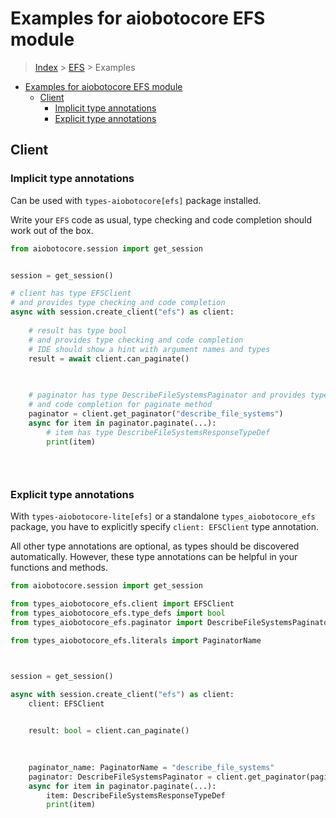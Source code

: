 <a id="examples-for-aiobotocore-efs-module"></a>

# Examples for aiobotocore EFS module

> [Index](../README.md) > [EFS](./README.md) > Examples

- [Examples for aiobotocore EFS module](#examples-for-aiobotocore-efs-module)
  - [Client](#client)
    - [Implicit type annotations](#implicit-type-annotations)
    - [Explicit type annotations](#explicit-type-annotations)

<a id="client"></a>

## Client

<a id="implicit-type-annotations"></a>

### Implicit type annotations

Can be used with `types-aiobotocore[efs]` package installed.

Write your `EFS` code as usual, type checking and code completion should work
out of the box.

```python
from aiobotocore.session import get_session


session = get_session()

# client has type EFSClient
# and provides type checking and code completion
async with session.create_client("efs") as client:
    
    # result has type bool
    # and provides type checking and code completion
    # IDE should show a hint with argument names and types
    result = await client.can_paginate()
    

    
    # paginator has type DescribeFileSystemsPaginator and provides type checking
    # and code completion for paginate method
    paginator = client.get_paginator("describe_file_systems")
    async for item in paginator.paginate(...):
        # item has type DescribeFileSystemsResponseTypeDef
        print(item)
    

    
```

<a id="explicit-type-annotations"></a>

### Explicit type annotations

With `types-aiobotocore-lite[efs]` or a standalone `types_aiobotocore_efs`
package, you have to explicitly specify `client: EFSClient` type annotation.

All other type annotations are optional, as types should be discovered
automatically. However, these type annotations can be helpful in your functions
and methods.

```python
from aiobotocore.session import get_session

from types_aiobotocore_efs.client import EFSClient
from types_aiobotocore_efs.type_defs import bool
from types_aiobotocore_efs.paginator import DescribeFileSystemsPaginator

from types_aiobotocore_efs.literals import PaginatorName



session = get_session()

async with session.create_client("efs") as client:
    client: EFSClient

    
    result: bool = client.can_paginate()
    

    
    paginator_name: PaginatorName = "describe_file_systems"
    paginator: DescribeFileSystemsPaginator = client.get_paginator(paginator_name)
    async for item in paginator.paginate(...):
        item: DescribeFileSystemsResponseTypeDef
        print(item)
    

    
```
